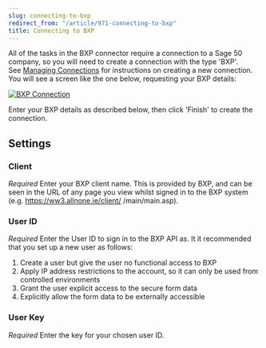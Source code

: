 ```yaml
---
slug: connecting-to-bxp
redirect_from: "/article/971-connecting-to-bxp"
title: Connecting to BXP
---
```



All of the tasks in the BXP connector require a connection to a Sage 50 company, so you will need to create a connection with the type 'BXP'. See [Managing Connections](managing-connections) for instructions on creating a new connection. You will see a screen like the one below, requesting your BXP details:



[![BXP Connection](http://www.zynk.com/images/v2/bxp_connection.png)](http://www.zynk.com/images/v2/bxp_connection.png)



Enter your BXP details as described below, then click 'Finish' to create the connection.

## Settings

### Client 
_Required_
Enter your BXP client name. This is provided by BXP, and can be seen in the URL of any page you view whilst signed in to the BXP system (e.g. https://ww3.allnone.ie/client/	*<Your Client Name>*/main/main.asp).

### User ID
_Required_
Enter the User ID to sign in to the BXP API as. It it recommended that you set up a new user as follows:	  

1. Create a user but give the user no functional access to BXP
2. Apply IP address restrictions to the account, so it can only be used from controlled environments
3. Grant the user explicit access to the secure form data
4. Explicitly allow the form data to be externally accessible

### User Key
_Required_
Enter the key for your chosen user ID.